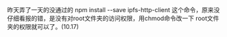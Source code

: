 昨天弄了一天的没通过的 npm install --save ipfs-http-client 这个命令，原来没仔细看报的错，是没有对root文件夹的访问权限，用chmod命令改一下
root文件夹的权限就可以了。(10.17)

